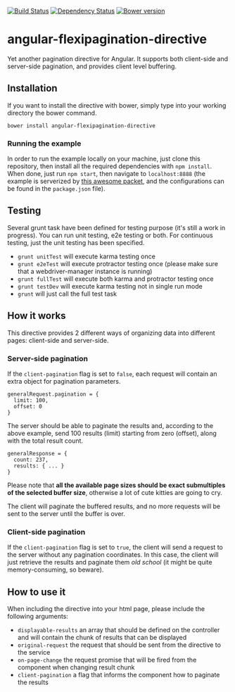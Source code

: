[![Build Status](https://travis-ci.org/b3by/angular-flexipagination-directive.svg?branch=master)](https://travis-ci.org/b3by/angular-flexipagination-directive)
[![Dependency Status](https://gemnasium.com/b3by/angular-flexipagination-directive.svg)](https://gemnasium.com/b3by/angular-flexipagination-directive)
[![Bower version](https://badge.fury.io/bo/angular-flexipagination-directive.svg)](http://badge.fury.io/bo/angular-flexipagination-directive)

# angular-flexipagination-directive
Yet another pagination directive for Angular. It supports both client-side and server-side pagination, and provides client level buffering.

## Installation
If you want to install the directive with bower, simply type into your working directory the bower command.

```
bower install angular-flexipagination-directive
```
### Running the example
In order to run the example locally on your machine, just clone this repository, then install all the required dependencies with `npm install`.
When done, just run `npm start`, then navigate to `localhost:8888` (the example is serverized by [this awesome packet](https://github.com/helloIAmPau/serve-this), and the configurations
can be found in the `package.json` file).

## Testing
Several grunt task have been defined for testing purpose (it's still a work in progress). You can run unit testing, e2e testing or both. For continuous testing,
just the unit testing has been specified.

* `grunt unitTest` will execute karma testing once
* `grunt e2eTest` will execute protractor testing once (please make sure that a webdriver-manager instance is running)
* `grunt fullTest` will execute both karma and protractor testing once
* `grunt testDev` will execute karma testing not in single run mode
* `grunt` will just call the full test task

## How it works
This directive provides 2 different ways of organizing data into different pages: client-side and server-side.

### Server-side pagination
If the `client-pagination` flag is set to `false`, each request will contain an extra object for pagination parameters.

```
generalRequest.pagination = {
  limit: 100,
  offset: 0
}
```

The server should be able to paginate the results and, according to the above example, send 100 results (limit) starting from zero (offset),
along with the total result count.

```
generalResponse = {
  count: 237,
  results: { ... }
}
```

Please note that **all the available page sizes should be exact submultiples of the selected buffer size**,
otherwise a lot of cute kitties are going to cry.

The client will paginate the buffered results, and no more requests will be sent to the server until the buffer is over.

### Client-side pagination
If the `client-pagination` flag is set to `true`, the client will send a request to the server without any pagination coordinates.
In this case, the client will just retrieve the results and paginate them *old school* (it might be quite memory-consuming, so beware).

## How to use it
When including the directive into your html page, please include the following arguments:

* `displayable-results` an array that should be defined on the controller and will contain the chunk of results that can be displayed
* `original-request` the request that should be sent from the directive to the service
* `on-page-change` the request promise that will be fired from the component when changing result chunk
* `client-pagination` a flag that informs the component how to paginate the results
